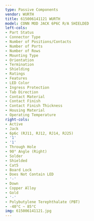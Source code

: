 ```yaml
---
type: Passive Components
vendor: WURTH
title: 615006141121 WURTH
model: CONN MOD JACK 6P6C R/A SHIELDED
left-cols:
- Part Status
- Connector Type
- Number of Positions/Contacts
- Number of Ports
- Number of Rows
- Mounting Type
- Orientation
- Termination
- Shielding
- Ratings
- Features
- LED Color
- Ingress Protection
- Tab Direction
- Contact Material
- Contact Finish
- Contact Finish Thickness
- Housing Material
- Operating Temperature
right-cols:
- Active
- Jack
- 6p6c (RJ11, RJ12, RJ14, RJ25)
- '1'
- '1'
- Through Hole
- 90° Angle (Right)
- Solder
- Shielded
- Cat5
- Board Lock
- Does Not Contain LED
- '-'
- Down
- Copper Alloy
- Gold
- '-'
- Polybutylene Terephthalate (PBT)
- -40°C ~ 85°C
img: 615006141121.jpg
---
```

